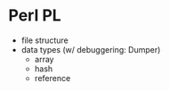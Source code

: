 # Perl PL

* file structure
* data types (w/ debuggering: Dumper)
    * array
    * hash
    * reference